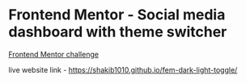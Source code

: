 # Frontend Mentor - Social media dashboard with theme switcher

[Frontend Mentor challenge](https://www.frontendmentor.io/challenges/social-media-dashboard-with-theme-switcher-6oY8ozp_H)


live website link - https://shakib1010.github.io/fem-dark-light-toggle/


